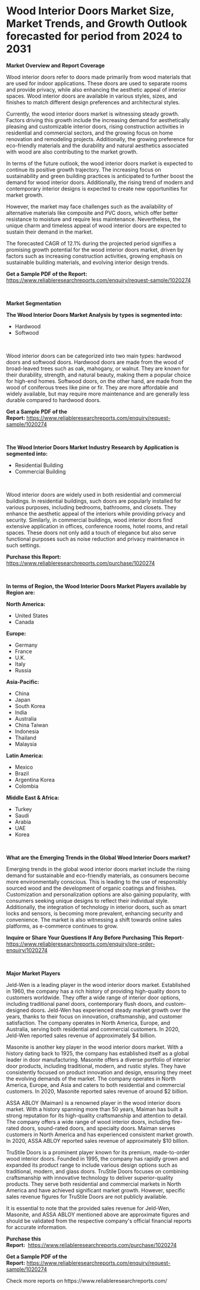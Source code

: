 <p><h1>Wood Interior Doors Market Size, Market Trends, and Growth Outlook forecasted for period from 2024 to 2031</h1></p><p><strong>Market Overview and Report Coverage</strong></p>
<p><p>Wood interior doors refer to doors made primarily from wood materials that are used for indoor applications. These doors are used to separate rooms and provide privacy, while also enhancing the aesthetic appeal of interior spaces. Wood interior doors are available in various styles, sizes, and finishes to match different design preferences and architectural styles.</p><p>Currently, the wood interior doors market is witnessing steady growth. Factors driving this growth include the increasing demand for aesthetically pleasing and customizable interior doors, rising construction activities in residential and commercial sectors, and the growing focus on home renovation and remodeling projects. Additionally, the growing preference for eco-friendly materials and the durability and natural aesthetics associated with wood are also contributing to the market growth.</p><p>In terms of the future outlook, the wood interior doors market is expected to continue its positive growth trajectory. The increasing focus on sustainability and green building practices is anticipated to further boost the demand for wood interior doors. Additionally, the rising trend of modern and contemporary interior designs is expected to create new opportunities for market growth.</p><p>However, the market may face challenges such as the availability of alternative materials like composite and PVC doors, which offer better resistance to moisture and require less maintenance. Nevertheless, the unique charm and timeless appeal of wood interior doors are expected to sustain their demand in the market.</p><p>The forecasted CAGR of 12.1% during the projected period signifies a promising growth potential for the wood interior doors market, driven by factors such as increasing construction activities, growing emphasis on sustainable building materials, and evolving interior design trends.</p></p>
<p><strong>Get a Sample PDF of the Report:</strong> <a href="https://www.reliableresearchreports.com/enquiry/request-sample/1020274">https://www.reliableresearchreports.com/enquiry/request-sample/1020274</a></p>
<p>&nbsp;</p>
<p><strong>Market Segmentation</strong></p>
<p><strong>The Wood Interior Doors Market Analysis by types is segmented into:</strong></p>
<p><ul><li>Hardwood</li><li>Softwood</li></ul></p>
<p>&nbsp;</p>
<p><p>Wood interior doors can be categorized into two main types: hardwood doors and softwood doors. Hardwood doors are made from the wood of broad-leaved trees such as oak, mahogany, or walnut. They are known for their durability, strength, and natural beauty, making them a popular choice for high-end homes. Softwood doors, on the other hand, are made from the wood of coniferous trees like pine or fir. They are more affordable and widely available, but may require more maintenance and are generally less durable compared to hardwood doors.</p></p>
<p><strong>Get a Sample PDF of the Report:</strong>&nbsp;<a href="https://www.reliableresearchreports.com/enquiry/request-sample/1020274">https://www.reliableresearchreports.com/enquiry/request-sample/1020274</a></p>
<p>&nbsp;</p>
<p><strong>The Wood Interior Doors Market Industry Research by Application is segmented into:</strong></p>
<p><ul><li>Residential Building</li><li>Commercial Building</li></ul></p>
<p>&nbsp;</p>
<p><p>Wood interior doors are widely used in both residential and commercial buildings. In residential buildings, such doors are popularly installed for various purposes, including bedrooms, bathrooms, and closets. They enhance the aesthetic appeal of the interiors while providing privacy and security. Similarly, in commercial buildings, wood interior doors find extensive application in offices, conference rooms, hotel rooms, and retail spaces. These doors not only add a touch of elegance but also serve functional purposes such as noise reduction and privacy maintenance in such settings.</p></p>
<p><strong>Purchase this Report:</strong>&nbsp; <a href="https://www.reliableresearchreports.com/purchase/1020274">https://www.reliableresearchreports.com/purchase/1020274</a></p>
<p>&nbsp;</p>
<p><strong>In terms of Region, the Wood Interior Doors Market Players available by Region are:</strong></p>
<p>
    <p> <strong> North America: </strong>
        <ul>
            <li>United States</li>
            <li>Canada</li>
        </ul>
        </p> 
    <p> <strong> Europe: </strong>
        <ul>
            <li>Germany</li>
            <li>France</li>
            <li>U.K.</li>
            <li>Italy</li>
            <li>Russia</li>
        </ul>
        </p> 
    <p> <strong> Asia-Pacific: </strong>
        <ul>
            <li>China</li>
            <li>Japan</li>
            <li>South Korea</li>
            <li>India</li>
            <li>Australia</li>
            <li>China Taiwan</li>
            <li>Indonesia</li>
            <li>Thailand</li>
            <li>Malaysia</li>
        </ul>
        </p> 
    <p> <strong> Latin America: </strong>
        <ul>
            <li>Mexico</li>
            <li>Brazil</li>
            <li>Argentina Korea</li>
            <li>Colombia</li>
        </ul>
        </p> 
    <p> <strong> Middle East & Africa: </strong>
        <ul>
            <li>Turkey</li>
            <li>Saudi</li>
            <li>Arabia</li>
            <li>UAE</li>
            <li>Korea</li>
        </ul>
    </p>
    </p>
<p>&nbsp;</p>
<p><strong>What are the Emerging Trends in the Global Wood Interior Doors market?</strong></p>
<p><p>Emerging trends in the global wood interior doors market include the rising demand for sustainable and eco-friendly materials, as consumers become more environmentally conscious. This is leading to the use of responsibly sourced wood and the development of organic coatings and finishes. Customization and personalization options are also gaining popularity, with consumers seeking unique designs to reflect their individual style. Additionally, the integration of technology in interior doors, such as smart locks and sensors, is becoming more prevalent, enhancing security and convenience. The market is also witnessing a shift towards online sales platforms, as e-commerce continues to grow.</p></p>
<p><strong>Inquire or Share Your Questions If Any Before Purchasing This Report</strong>- <a href="https://www.reliableresearchreports.com/enquiry/pre-order-enquiry/1020274">https://www.reliableresearchreports.com/enquiry/pre-order-enquiry/1020274</a></p>
<p>&nbsp;</p>
<p><strong>Major Market Players</strong></p>
<p><p>Jeld-Wen is a leading player in the wood interior doors market. Established in 1960, the company has a rich history of providing high-quality doors to customers worldwide. They offer a wide range of interior door options, including traditional panel doors, contemporary flush doors, and custom-designed doors. Jeld-Wen has experienced steady market growth over the years, thanks to their focus on innovation, craftsmanship, and customer satisfaction. The company operates in North America, Europe, and Australia, serving both residential and commercial customers. In 2020, Jeld-Wen reported sales revenue of approximately $4 billion.</p><p>Masonite is another key player in the wood interior doors market. With a history dating back to 1925, the company has established itself as a global leader in door manufacturing. Masonite offers a diverse portfolio of interior door products, including traditional, modern, and rustic styles. They have consistently focused on product innovation and design, ensuring they meet the evolving demands of the market. The company operates in North America, Europe, and Asia and caters to both residential and commercial customers. In 2020, Masonite reported sales revenue of around $2 billion.</p><p>ASSA ABLOY (Maiman) is a renowned player in the wood interior doors market. With a history spanning more than 50 years, Maiman has built a strong reputation for its high-quality craftsmanship and attention to detail. The company offers a wide range of wood interior doors, including fire-rated doors, sound-rated doors, and specialty doors. Maiman serves customers in North America and has experienced consistent market growth. In 2020, ASSA ABLOY reported sales revenue of approximately $10 billion.</p><p>TruStile Doors is a prominent player known for its premium, made-to-order wood interior doors. Founded in 1995, the company has rapidly grown and expanded its product range to include various design options such as traditional, modern, and glass doors. TruStile Doors focuses on combining craftsmanship with innovative technology to deliver superior-quality products. They serve both residential and commercial markets in North America and have achieved significant market growth. However, specific sales revenue figures for TruStile Doors are not publicly available.</p><p>It is essential to note that the provided sales revenue for Jeld-Wen, Masonite, and ASSA ABLOY mentioned above are approximate figures and should be validated from the respective company's official financial reports for accurate information.</p></p>
<p><strong>Purchase this Report:</strong>&nbsp;&nbsp;<a href="https://www.reliableresearchreports.com/purchase/1020274">https://www.reliableresearchreports.com/purchase/1020274</a></p>
<p></p>
<p><strong>Get a Sample PDF of the Report:</strong>&nbsp;<a href="https://www.reliableresearchreports.com/enquiry/request-sample/1020274">https://www.reliableresearchreports.com/enquiry/request-sample/1020274</a></p>
<p>Check more reports on https://www.reliableresearchreports.com/</p>